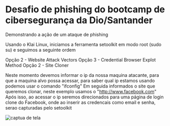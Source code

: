 # Desafio de phishing do bootcamp de cibersegurança da Dio/Santander
Demonstrando a ação de um ataque de phishing

Usando o Klai Linux, iniciamos a ferramenta setoolkit em modo root (sudo su) e seguimos a seguinte ordem

Opção 2  - Website Attack Vectors
Opção 3 - Credential Browser Explot Method
Opção 2 - Site Cloner

Neste momento devemos informar o ip da nossa maquina atacante, para que a maquina alvo possa acessar, para saber qual ip estamos usando podemos usar o comando "ifconfig"
Em seguida informados o site que queremos clonar, neste exemplo usamos o "http://www.facebook.com"
Após isso, ao acessar o ip seremos direcionados para uma página de login clone do Facebook, onde ao inserir as credencais como email e senha, serao capturadas pelo setoolkit

![captua de tela](https://github.com/user-attachments/assets/18d3a8c0-02f9-4942-85d2-7f08f46923e2)
